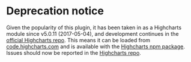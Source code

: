 # Deprecation notice
Given the popularity of this plugin, it has been taken in as a Highcharts module since v5.0.11 (2017-05-04), and
development continues in the [official Highcharts repo](https://github.com/highcharts/highcharts/). This
means it can be loaded from [code.highcharts.com](https://code.highcharts.com/modules/export-data.js) and 
is available with the [Highcharts npm package](https://www.npmjs.com/package/highcharts). Issues should now
be reported in the [Highcharts repo](https://github.com/highcharts/highcharts/issues).

